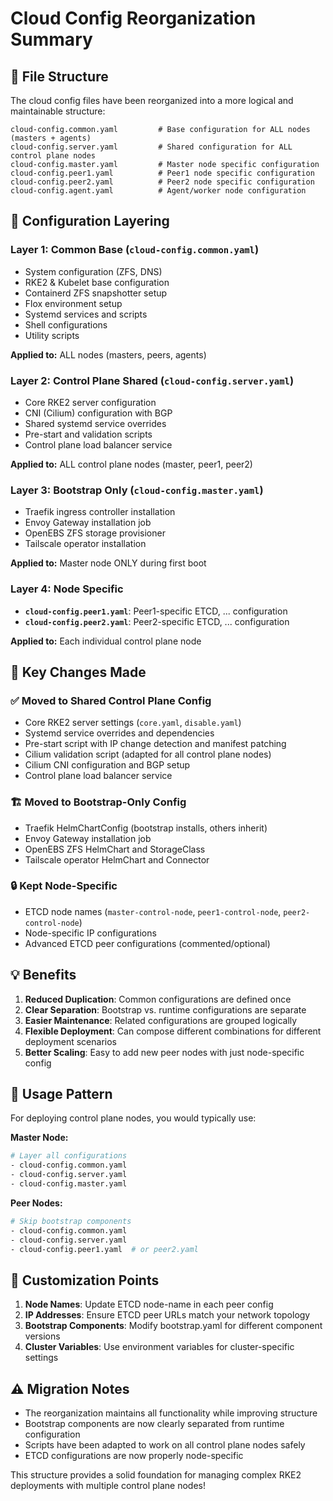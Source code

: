 # Cloud Config Reorganization Summary

## 📁 File Structure

The cloud config files have been reorganized into a more logical and maintainable structure:

```
cloud-config.common.yaml         # Base configuration for ALL nodes (masters + agents)
cloud-config.server.yaml         # Shared configuration for ALL control plane nodes
cloud-config.master.yaml         # Master node specific configuration
cloud-config.peer1.yaml          # Peer1 node specific configuration  
cloud-config.peer2.yaml          # Peer2 node specific configuration
cloud-config.agent.yaml          # Agent/worker node configuration
```

## 🎯 Configuration Layering

### Layer 1: Common Base (`cloud-config.common.yaml`)
- System configuration (ZFS, DNS)
- RKE2 & Kubelet base configuration  
- Containerd ZFS snapshotter setup
- Flox environment setup
- Systemd services and scripts
- Shell configurations
- Utility scripts

**Applied to:** ALL nodes (masters, peers, agents)

### Layer 2: Control Plane Shared (`cloud-config.server.yaml`)
- Core RKE2 server configuration
- CNI (Cilium) configuration with BGP
- Shared systemd service overrides
- Pre-start and validation scripts
- Control plane load balancer service

**Applied to:** ALL control plane nodes (master, peer1, peer2)

### Layer 3: Bootstrap Only (`cloud-config.master.yaml`)
- Traefik ingress controller installation
- Envoy Gateway installation job
- OpenEBS ZFS storage provisioner
- Tailscale operator installation

**Applied to:** Master node ONLY during first boot

### Layer 4: Node Specific
- **`cloud-config.peer1.yaml`**: Peer1-specific ETCD, ... configuration  
- **`cloud-config.peer2.yaml`**: Peer2-specific ETCD, ... configuration

**Applied to:** Each individual control plane node

## 🔄 Key Changes Made

### ✅ Moved to Shared Control Plane Config
- Core RKE2 server settings (`core.yaml`, `disable.yaml`)
- Systemd service overrides and dependencies
- Pre-start script with IP change detection and manifest patching
- Cilium validation script (adapted for all control plane nodes)
- Cilium CNI configuration and BGP setup
- Control plane load balancer service

### 🏗️ Moved to Bootstrap-Only Config  
- Traefik HelmChartConfig (bootstrap installs, others inherit)
- Envoy Gateway installation job
- OpenEBS ZFS HelmChart and StorageClass
- Tailscale operator HelmChart and Connector

### 🔒 Kept Node-Specific
- ETCD node names (`master-control-node`, `peer1-control-node`, `peer2-control-node`)
- Node-specific IP configurations
- Advanced ETCD peer configurations (commented/optional)

## 💡 Benefits

1. **Reduced Duplication**: Common configurations are defined once
2. **Clear Separation**: Bootstrap vs. runtime configurations are separate
3. **Easier Maintenance**: Related configurations are grouped logically
4. **Flexible Deployment**: Can compose different combinations for different deployment scenarios
5. **Better Scaling**: Easy to add new peer nodes with just node-specific config

## 🚀 Usage Pattern

For deploying control plane nodes, you would typically use:

**Master Node:**
```bash
# Layer all configurations
- cloud-config.common.yaml
- cloud-config.server.yaml  
- cloud-config.master.yaml
```

**Peer Nodes:**
```bash
# Skip bootstrap components
- cloud-config.common.yaml
- cloud-config.server.yaml
- cloud-config.peer1.yaml  # or peer2.yaml
```

## 🔧 Customization Points

1. **Node Names**: Update ETCD node-name in each peer config
2. **IP Addresses**: Ensure ETCD peer URLs match your network topology
3. **Bootstrap Components**: Modify bootstrap.yaml for different component versions
4. **Cluster Variables**: Use environment variables for cluster-specific settings

## ⚠️ Migration Notes

- The reorganization maintains all functionality while improving structure
- Bootstrap components are now clearly separated from runtime configuration
- Scripts have been adapted to work on all control plane nodes safely
- ETCD configurations are now properly node-specific

This structure provides a solid foundation for managing complex RKE2 deployments with multiple control plane nodes!
